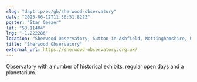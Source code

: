 ```yaml
---
slug: "daytrip/eu/gb/sherwood-observatory"
date: "2025-06-12T11:56:51.822Z"
poster: "Star Geezer"
lat: "53.11404"
lng: "-1.222286"
location: "Sherwood Observatory, Sutton-in-Ashfield, Nottinghamshire, United Kingdom"
title: "Sherwood Observatory"
external_url: https://sherwood-observatory.org.uk/
---
```

Observatory with a number of historical exhibits, regular open days and a planetarium.